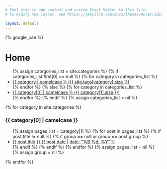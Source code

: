 ```yaml
---
# Feel free to add content and custom Front Matter to this file.
# To modify the layout, see https://jekyllrb.com/docs/themes/#overriding-theme-defaults

layout: default
---
```



{% google_cse %}


# Home

<ul>
{% assign categories_list = site.categories %}
  {% if categories_list.first[0] == null %}
    {% for category in categories_list %}
      <li><a href="#{{ category | downcase | downcase | url_escape | strip | replace: ' ', '-' }}">{{ category | camelcase }} ({{ site.tags[category].size }})</a></li>
    {% endfor %}
  {% else %}
    {% for category in categories_list %}
      <li><a href="#{{ category[0] | downcase | url_escape | strip | replace: ' ', '-' }}">{{ category[0] | camelcase }} ({{ category[1].size }})</a></li>
    {% endfor %}
  {% endif %}
{% assign categories_list = nil %}
</ul>


{% for category in site.categories %}
  <h3 id="{{ category[0] | downcase | url_escape | strip | replace: ' ', '-' }}">{{ category[0] | camelcase }}</h3>
  <ul>
    {% assign pages_list = category[1] %}
    {% for post in pages_list %}
      {% if post.title != null %}
      {% if group == null or group == post.group %}
      <li><a href="{{ site.url }}{{ post.url }}">{{ post.title }} <time datetime="{{ post.date | date_to_xmlschema }}" itemprop="datePublished">{{ post.date | date: "%B %d, %Y" }}</time></a></li>
      {% endif %}
      {% endif %}
    {% endfor %}
    {% assign pages_list = nil %}
    {% assign group = nil %}
  </ul>
{% endfor %}
